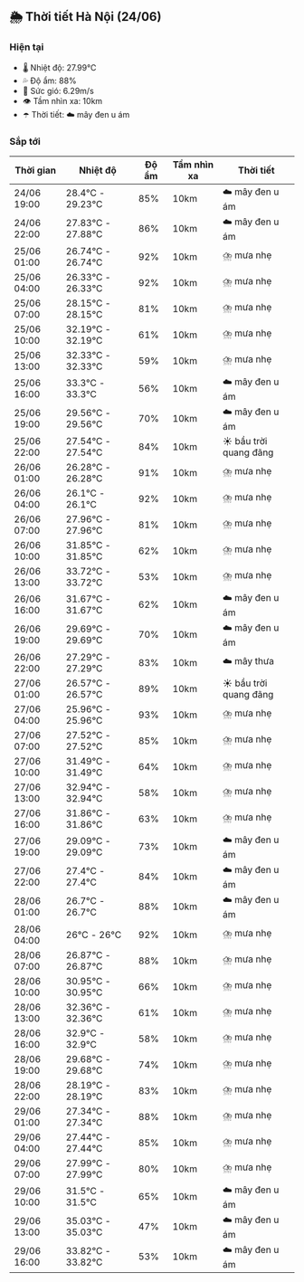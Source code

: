 ## 🌦️ Thời tiết Hà Nội (24/06)

### Hiện tại

- 🌡️ Nhiệt độ: 27.99℃
- 💦 Độ ẩm: 88%
- 💨 Sức gió: 6.29m/s
- 👁️ Tầm nhìn xa: 10km
- ☂️ Thời tiết: ☁️ mây đen u ám

### Sắp tới

| Thời gian | Nhiệt độ | Độ ẩm | Tầm nhìn xa | Thời tiết |
| --- | --- | --- | --- | --- |
| 24/06 19:00 | 28.4℃ - 29.23℃ | 85% | 10km | ☁️ mây đen u ám |
| 24/06 22:00 | 27.83℃ - 27.88℃ | 86% | 10km | ☁️ mây đen u ám |
| 25/06 01:00 | 26.74℃ - 26.74℃ | 92% | 10km | ⛈️ mưa nhẹ |
| 25/06 04:00 | 26.33℃ - 26.33℃ | 92% | 10km | ⛈️ mưa nhẹ |
| 25/06 07:00 | 28.15℃ - 28.15℃ | 81% | 10km | ⛈️ mưa nhẹ |
| 25/06 10:00 | 32.19℃ - 32.19℃ | 61% | 10km | ⛈️ mưa nhẹ |
| 25/06 13:00 | 32.33℃ - 32.33℃ | 59% | 10km | ⛈️ mưa nhẹ |
| 25/06 16:00 | 33.3℃ - 33.3℃ | 56% | 10km | ☁️ mây đen u ám |
| 25/06 19:00 | 29.56℃ - 29.56℃ | 70% | 10km | ☁️ mây đen u ám |
| 25/06 22:00 | 27.54℃ - 27.54℃ | 84% | 10km | ☀️ bầu trời quang đãng |
| 26/06 01:00 | 26.28℃ - 26.28℃ | 91% | 10km | ⛈️ mưa nhẹ |
| 26/06 04:00 | 26.1℃ - 26.1℃ | 92% | 10km | ⛈️ mưa nhẹ |
| 26/06 07:00 | 27.96℃ - 27.96℃ | 81% | 10km | ⛈️ mưa nhẹ |
| 26/06 10:00 | 31.85℃ - 31.85℃ | 62% | 10km | ⛈️ mưa nhẹ |
| 26/06 13:00 | 33.72℃ - 33.72℃ | 53% | 10km | ⛈️ mưa nhẹ |
| 26/06 16:00 | 31.67℃ - 31.67℃ | 62% | 10km | ☁️ mây đen u ám |
| 26/06 19:00 | 29.69℃ - 29.69℃ | 70% | 10km | ☁️ mây đen u ám |
| 26/06 22:00 | 27.29℃ - 27.29℃ | 83% | 10km | ☁️ mây thưa |
| 27/06 01:00 | 26.57℃ - 26.57℃ | 89% | 10km | ☀️ bầu trời quang đãng |
| 27/06 04:00 | 25.96℃ - 25.96℃ | 93% | 10km | ⛈️ mưa nhẹ |
| 27/06 07:00 | 27.52℃ - 27.52℃ | 85% | 10km | ⛈️ mưa nhẹ |
| 27/06 10:00 | 31.49℃ - 31.49℃ | 64% | 10km | ⛈️ mưa nhẹ |
| 27/06 13:00 | 32.94℃ - 32.94℃ | 58% | 10km | ⛈️ mưa nhẹ |
| 27/06 16:00 | 31.86℃ - 31.86℃ | 63% | 10km | ⛈️ mưa nhẹ |
| 27/06 19:00 | 29.09℃ - 29.09℃ | 73% | 10km | ☁️ mây đen u ám |
| 27/06 22:00 | 27.4℃ - 27.4℃ | 84% | 10km | ☁️ mây đen u ám |
| 28/06 01:00 | 26.7℃ - 26.7℃ | 88% | 10km | ☁️ mây đen u ám |
| 28/06 04:00 | 26℃ - 26℃ | 92% | 10km | ⛈️ mưa nhẹ |
| 28/06 07:00 | 26.87℃ - 26.87℃ | 88% | 10km | ⛈️ mưa nhẹ |
| 28/06 10:00 | 30.95℃ - 30.95℃ | 66% | 10km | ⛈️ mưa nhẹ |
| 28/06 13:00 | 32.36℃ - 32.36℃ | 61% | 10km | ⛈️ mưa nhẹ |
| 28/06 16:00 | 32.9℃ - 32.9℃ | 58% | 10km | ⛈️ mưa nhẹ |
| 28/06 19:00 | 29.68℃ - 29.68℃ | 74% | 10km | ⛈️ mưa nhẹ |
| 28/06 22:00 | 28.19℃ - 28.19℃ | 83% | 10km | ⛈️ mưa nhẹ |
| 29/06 01:00 | 27.34℃ - 27.34℃ | 88% | 10km | ⛈️ mưa nhẹ |
| 29/06 04:00 | 27.44℃ - 27.44℃ | 85% | 10km | ⛈️ mưa nhẹ |
| 29/06 07:00 | 27.99℃ - 27.99℃ | 80% | 10km | ⛈️ mưa nhẹ |
| 29/06 10:00 | 31.5℃ - 31.5℃ | 65% | 10km | ☁️ mây đen u ám |
| 29/06 13:00 | 35.03℃ - 35.03℃ | 47% | 10km | ☁️ mây đen u ám |
| 29/06 16:00 | 33.82℃ - 33.82℃ | 53% | 10km | ☁️ mây đen u ám |
